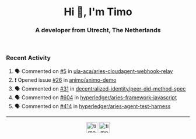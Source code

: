 <h1 align="center">Hi 👋, I'm Timo</h1>
<h3 align="center">A developer from Utrecht, The Netherlands</h3>
<br/>
<!-- https://github.com/rahuldkjain/github-profile-readme-generator --!>

<!--  <p align="left"><img src="https://github-readme-stats.vercel.app/api?username=timoglastra&show_icons=true&count_private=true&" alt="timoglastra" /></p> --!>

<!--
Github language stats
<p align="left"><img src="https://github-readme-stats.vercel.app/api/top-langs/?username=timoglastra&layout=compact" alt="timoglastra" /><p>
-->

<!-- Codestats language stats -->
<!-- <p align="left"><img src="https://codestats-readme.vercel.app/api/top-langs/?username=timoglastra&layout=compact&language_count=12" alt="timoglastra" /><p>    --!>
  
<h3>Recent Activity</h3>

<!--START_SECTION:activity-->
1. 🗣 Commented on [#5](https://github.com/ula-aca/aries-cloudagent-webhook-relay/issues/5) in [ula-aca/aries-cloudagent-webhook-relay](https://github.com/ula-aca/aries-cloudagent-webhook-relay)
2. ❗️ Opened issue [#26](https://github.com/animo/animo-demo/issues/26) in [animo/animo-demo](https://github.com/animo/animo-demo)
3. 🗣 Commented on [#31](https://github.com/decentralized-identity/peer-did-method-spec/issues/31) in [decentralized-identity/peer-did-method-spec](https://github.com/decentralized-identity/peer-did-method-spec)
4. 🗣 Commented on [#604](https://github.com/hyperledger/aries-framework-javascript/issues/604) in [hyperledger/aries-framework-javascript](https://github.com/hyperledger/aries-framework-javascript)
5. 🗣 Commented on [#414](https://github.com/hyperledger/aries-agent-test-harness/issues/414) in [hyperledger/aries-agent-test-harness](https://github.com/hyperledger/aries-agent-test-harness)
<!--END_SECTION:activity-->

---

<p align="center">
<a href="https://twitter.com/timoglastra" target="blank"><img align="center" src="https://cdn.jsdelivr.net/npm/simple-icons@3.0.1/icons/twitter.svg" alt="timoglastra" height="30" width="30" /></a>
<a href="https://linkedin.com/in/timoglastra" target="blank"><img align="center" src="https://cdn.jsdelivr.net/npm/simple-icons@3.0.1/icons/linkedin.svg" alt="timoglastra" height="30" width="30" /></a>
</p>



